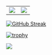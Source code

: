 <table>
  <tr>
    <td>
      <img src="https://github-readme-stats.vercel.app/api?username=8KOHAN&show_icons=true&theme=tokyonight" />
    </td>
    <td>
      <img src="https://github-readme-stats.vercel.app/api/top-langs/?username=8KOHAN&layout=compact&theme=tokyonight" />
    </td>
  </tr>
</table>

[![GitHub Streak](https://github-readme-streak-stats.herokuapp.com?user=8KOHAN&theme=tokyonight)](https://git.io/streak-stats)

[![trophy](https://github-profile-trophy.vercel.app/?username=8KOHAN&theme=tokyonight&no-frame=true)](https://github.com/ryo-ma/github-profile-trophy)

![](https://komarev.com/ghpvc/?username=8KOHAN&color=blue&style=flat)
